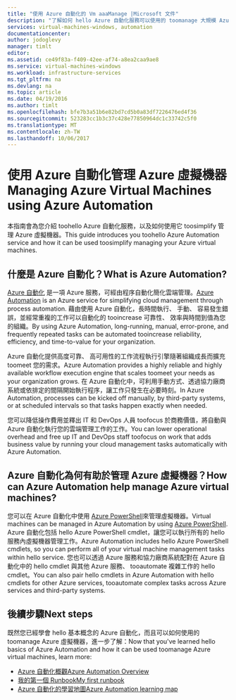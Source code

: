 ```yaml
---
title: "使用 Azure 自動化的 Vm aaaManage |Microsoft 文件"
description: "了解如何 hello Azure 自動化服務可以使用的 toomanage 大規模 Azure 虛擬機器。"
services: virtual-machines-windows, automation
documentationcenter: 
author: jodoglevy
manager: timlt
editor: 
ms.assetid: ce49f83a-f409-42ee-af74-a8ea2caa9ae8
ms.service: virtual-machines-windows
ms.workload: infrastructure-services
ms.tgt_pltfrm: na
ms.devlang: na
ms.topic: article
ms.date: 04/19/2016
ms.author: timlt
ms.openlocfilehash: bfe7b3a51b6e82bd7cd5b0a83df7226476ed4f36
ms.sourcegitcommit: 523283cc1b3c37c428e77850964dc1c33742c5f0
ms.translationtype: MT
ms.contentlocale: zh-TW
ms.lasthandoff: 10/06/2017
---
```

# <a name="managing-azure-virtual-machines-using-azure-automation"></a><span data-ttu-id="84ebe-103">使用 Azure 自動化管理 Azure 虛擬機器</span><span class="sxs-lookup"><span data-stu-id="84ebe-103">Managing Azure Virtual Machines using Azure Automation</span></span>
<span data-ttu-id="84ebe-104">本指南會為您介紹 toohello Azure 自動化服務，以及如何使用它 toosimplify 管理 Azure 虛擬機器。</span><span class="sxs-lookup"><span data-stu-id="84ebe-104">This guide introduces you toohello Azure Automation service and how it can be used toosimplify managing your Azure virtual machines.</span></span>

## <a name="what-is-azure-automation"></a><span data-ttu-id="84ebe-105">什麼是 Azure 自動化？</span><span class="sxs-lookup"><span data-stu-id="84ebe-105">What is Azure Automation?</span></span>
<span data-ttu-id="84ebe-106">[Azure 自動化](https://azure.microsoft.com/services/automation/) 是一項 Azure 服務，可經由程序自動化簡化雲端管理。</span><span class="sxs-lookup"><span data-stu-id="84ebe-106">[Azure Automation](https://azure.microsoft.com/services/automation/) is an Azure service for simplifying cloud management through process automation.</span></span> <span data-ttu-id="84ebe-107">藉由使用 Azure 自動化，長時間執行、 手動、 容易發生錯誤，並經常重複的工作可以自動化的 tooincrease 可靠性、 效率與時間到值為您的組織。</span><span class="sxs-lookup"><span data-stu-id="84ebe-107">By using Azure Automation, long-running, manual, error-prone, and frequently repeated tasks can be automated tooincrease reliability, efficiency, and time-to-value for your organization.</span></span>

<span data-ttu-id="84ebe-108">Azure 自動化提供高度可靠、 高可用性的工作流程執行引擎隨著組織成長而擴充 toomeet 您的需求。</span><span class="sxs-lookup"><span data-stu-id="84ebe-108">Azure Automation provides a highly reliable and highly available workflow execution engine that scales toomeet your needs as your organization grows.</span></span> <span data-ttu-id="84ebe-109">在 Azure 自動化中，可利用手動方式、透過協力廠商系統或依排定的間隔開始執行程序，讓工作只發生在必要時刻。</span><span class="sxs-lookup"><span data-stu-id="84ebe-109">In Azure Automation, processes can be kicked off manually, by third-party systems, or at scheduled intervals so that tasks happen exactly when needed.</span></span>

<span data-ttu-id="84ebe-110">您可以降低操作費用並釋出 IT 和 DevOps 人員 toofocus 於商務價值，將自動與 Azure 自動化執行您的雲端管理工作的工作。</span><span class="sxs-lookup"><span data-stu-id="84ebe-110">You can lower operational overhead and free up IT and DevOps staff toofocus on work that adds business value by running your cloud management tasks automatically with Azure Automation.</span></span>

## <a name="how-can-azure-automation-help-manage-azure-virtual-machines"></a><span data-ttu-id="84ebe-111">Azure 自動化為何有助於管理 Azure 虛擬機器？</span><span class="sxs-lookup"><span data-stu-id="84ebe-111">How can Azure Automation help manage Azure virtual machines?</span></span>
<span data-ttu-id="84ebe-112">您可以在 Azure 自動化中使用 [Azure PowerShell](https://msdn.microsoft.com/library/azure/jj156055.aspx)來管理虛擬機器。</span><span class="sxs-lookup"><span data-stu-id="84ebe-112">Virtual machines can be managed in Azure Automation by using [Azure PowerShell](https://msdn.microsoft.com/library/azure/jj156055.aspx).</span></span> <span data-ttu-id="84ebe-113">Azure 自動化包括 hello Azure PowerShell cmdlet，讓您可以執行所有的 hello 服務內虛擬機器管理工作。</span><span class="sxs-lookup"><span data-stu-id="84ebe-113">Azure Automation includes hello Azure PowerShell cmdlets, so you can perform all of your virtual machine management tasks within hello service.</span></span> <span data-ttu-id="84ebe-114">您也可以透過 Azure 服務和協力廠商系統配對在 Azure 自動化中的 hello cmdlet 與其他 Azure 服務、 tooautomate 複雜工作的 hello cmdlet。</span><span class="sxs-lookup"><span data-stu-id="84ebe-114">You can also pair hello cmdlets in Azure Automation with hello cmdlets for other Azure services, tooautomate complex tasks across Azure services and third-party systems.</span></span>

## <a name="next-steps"></a><span data-ttu-id="84ebe-115">後續步驟</span><span class="sxs-lookup"><span data-stu-id="84ebe-115">Next steps</span></span>
<span data-ttu-id="84ebe-116">既然您已經學會 hello 基本概念的 Azure 自動化，而且可以如何使用的 toomanage Azure 虛擬機器，進一步了解：</span><span class="sxs-lookup"><span data-stu-id="84ebe-116">Now that you've learned hello basics of Azure Automation and how it can be used toomanage Azure virtual machines, learn more:</span></span>

* [<span data-ttu-id="84ebe-117">Azure 自動化概觀</span><span class="sxs-lookup"><span data-stu-id="84ebe-117">Azure Automation Overview</span></span>](../../automation/automation-intro.md)
* [<span data-ttu-id="84ebe-118">我的第一個 Runbook</span><span class="sxs-lookup"><span data-stu-id="84ebe-118">My first runbook</span></span>](../../automation/automation-first-runbook-graphical.md)
* [<span data-ttu-id="84ebe-119">Azure 自動化的學習地圖</span><span class="sxs-lookup"><span data-stu-id="84ebe-119">Azure Automation learning map</span></span>](https://azure.microsoft.com/documentation/learning-paths/automation/)

